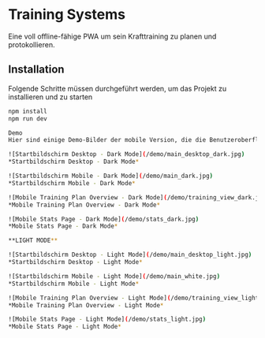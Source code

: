 # Training Systems

Eine voll offline-fähige PWA um sein Krafttraining zu planen und protokollieren.

## Installation

Folgende Schritte müssen durchgeführt werden, um das Projekt zu installieren und zu starten

```bash
npm install
npm run dev 

Demo
Hier sind einige Demo-Bilder der mobile Version, die die Benutzeroberfläche und Funktionen des Systems zeigen:

![Startbildschirm Desktop - Dark Mode](/demo/main_desktop_dark.jpg)
*Startbildschirm Desktop - Dark Mode*

![Startbildschirm Mobile - Dark Mode](/demo/main_dark.jpg)
*Startbildschirm Mobile - Dark Mode*

![Mobile Training Plan Overview - Dark Mode](/demo/training_view_dark.jpg)
*Mobile Training Plan Overview - Dark Mode*

![Mobile Stats Page - Dark Mode](/demo/stats_dark.jpg)
*Mobile Stats Page - Dark Mode*

**LIGHT MODE**

![Startbildschirm Desktop - Light Mode](/demo/main_desktop_light.jpg)
*Startbildschirm Desktop - Light Mode*

![Startbildschirm Mobile - Light Mode](/demo/main_white.jpg)
*Startbildschirm Mobile - Light Mode*

![Mobile Training Plan Overview - Light Mode](/demo/training_view_light.jpg)
*Mobile Training Plan Overview - Light Mode*

![Mobile Stats Page - Light Mode](/demo/stats_light.jpg)
*Mobile Stats Page - Light Mode*